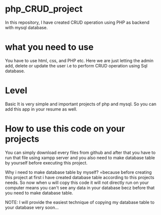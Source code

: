 # php_CRUD_project
In this repository, I have created CRUD operation using PHP as backend with mysql database.

# what you need to use
You have to use html, css, and PHP etc.
Here we are just letting the admin add, delete or update the user i.e to perform CRUD operation using Sql database.

# Level
Basic
It is very simple and important projects of php and mysql.
So you can add this app in your resume as well.

# How to use this code on your projects
You can simply download every files from github and after that you have to run that file using xampp server and you also need to make database table by yourself 
before executing this project.

Why i need to make database table by myself?
=because before creating this project at first i have created database table according to this projects needs. So now when u will copy this code
it will not directly run on your computer means you can't see any data in your database becz before that you need to make database table.

NOTE: I will provide the easiest technique of copying my database table to your database very soon...
